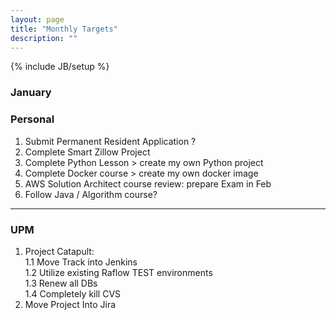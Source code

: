```yaml
---
layout: page
title: "Monthly Targets"
description: ""
---
```

{% include JB/setup %}

### January

### Personal

1. Submit Permanent Resident Application ?  
2. Complete Smart Zillow Project  
3. Complete Python Lesson >  create my own Python project
4. Complete Docker course >  create my own docker image  
5. AWS Solution Architect course review: prepare Exam in Feb 
6. Follow Java / Algorithm course?  

---

### UPM

1. Project Catapult:<br /> 
	1.1  Move Track into Jenkins <br />
	1.2  Utilize existing Raflow TEST environments <br />
    1.3  Renew all DBs  <br />
    1.4  Completely kill CVS   <br />
2. Move Project Into Jira 
